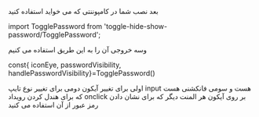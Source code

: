 بعد نصب  شما در کامپوننتی که می خواید استفاده کنید

import TogglePassword from 'toggle-hide-show-password/TogglePassword';



 وسه خروجی آن را به این طریق استفاده می کنیم
 
 
 const{ iconEye, passwordVisibility, handlePasswordVisibility}=TogglePassword()


اولی برای تغییر آیکون  دومی برای تغییر نوع تایپ input هست و سومی فانکشنی هست که برای هندل کردن رویداد onclick بر روی آیکون هر المنت دیگر که برای نشان دادن رمز عبور از آن استفاده می کنید 
